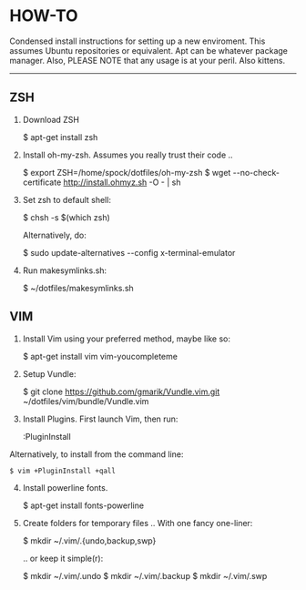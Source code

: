 HOW-TO
======

Condensed install instructions for setting up a new enviroment.
This assumes Ubuntu repositories or equivalent. Apt can be whatever package
manager. Also, PLEASE NOTE that any usage is at your peril. Also kittens.

--------------------------------------------------------------------------------


ZSH
---

1. Download ZSH

    $ apt-get install zsh

2. Install oh-my-zsh. Assumes you really trust their code ..

    $ export ZSH=/home/spock/dotfiles/oh-my-zsh
    $ wget --no-check-certificate http://install.ohmyz.sh -O - | sh

3. Set zsh to default shell:

    $ chsh -s $(which zsh)

   Alternatively, do:

    $ sudo update-alternatives --config x-terminal-emulator

4. Run makesymlinks.sh:

    $ ~/dotfiles/makesymlinks.sh


VIM
---

1. Install Vim using your preferred method, maybe like so:

    $ apt-get install vim vim-youcompleteme

2. Setup Vundle:

    $ git clone https://github.com/gmarik/Vundle.vim.git \
                ~/dotfiles/vim/bundle/Vundle.vim

3. Install Plugins. First launch Vim, then run:

    :PluginInstall

Alternatively, to install from the command line:

    $ vim +PluginInstall +qall

4. Install powerline fonts.

    $ apt-get install fonts-powerline 

5. Create folders for temporary files
   .. With one fancy one-liner:

    $ mkdir ~/.vim/.{undo,backup,swp}

   .. or keep it simple(r):

    $ mkdir ~/.vim/.undo
    $ mkdir ~/.vim/.backup
    $ mkdir ~/.vim/.swp

